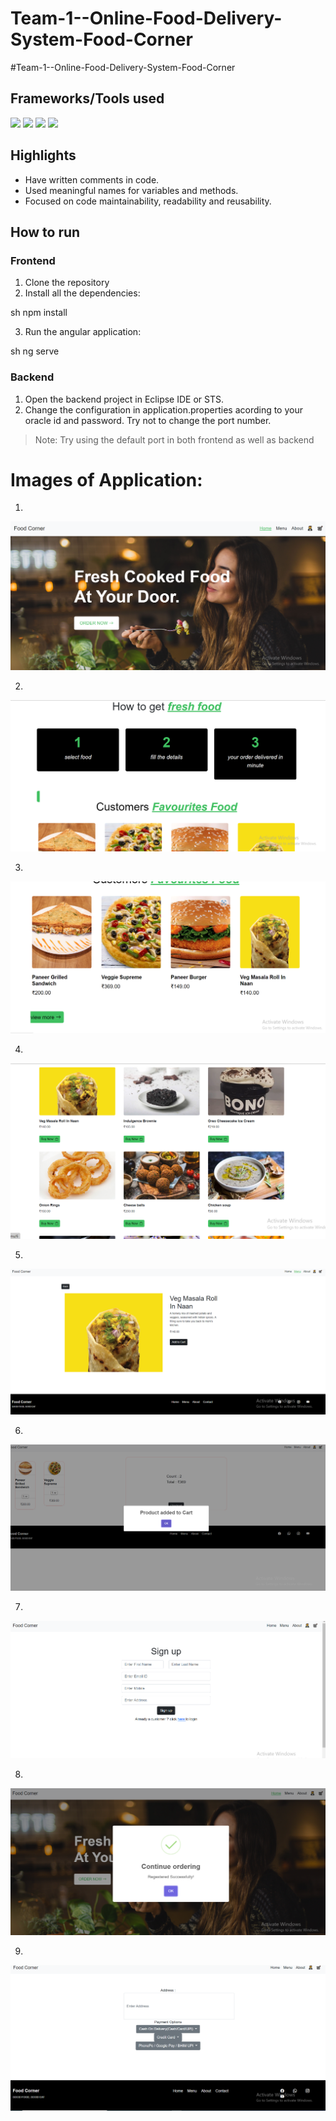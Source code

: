 # Team-1--Online-Food-Delivery-System-Food-Corner
#Team-1--Online-Food-Delivery-System-Food-Corner
 
## Frameworks/Tools used
 
![](https://img.shields.io/badge/Angular-DD0031?style=for-the-badge&logo=angular&logoColor=white)  ![](https://img.shields.io/badge/Spring-6AAD3D?style=for-the-badge&logo=spring&logoColor=white) ![](https://img.shields.io/badge/Java-FFFFFF?style=for-the-badge&logo=java&logoColor=red) ![](https://img.shields.io/badge/oracle-ed1c24?style=for-the-badge&logo=oracle&logoColor=white)
 
## Highlights
 
- Have written comments in code.
- Used meaningful names for variables and methods.
- Focused on code maintainability, readability and reusability.
 
## How to run
 
### Frontend
1. Clone the repository
2. Install all the dependencies: 
 
sh
npm install
 

3. Run the angular application: 
 
sh
ng serve
 

### Backend
 
1. Open the backend project in Eclipse IDE or STS.
2. Change the configuration in application.properties acording to your oracle id and password. Try not to change the port number.
 

> Note: Try using the default port in both frontend as well as backend 
 

# Images of Application:
1.
 
![Home Page](https://github.com/nikhilk82/Team-1--Online-Food-Delivery-System-Food-Corner/blob/main/project_photos/1.png)
 
2.
 
![Category Page](https://github.com/nikhilk82/Team-1--Online-Food-Delivery-System-Food-Corner/blob/main/project_photos/2.png)
 
3.
 
![Category Page](https://github.com/nikhilk82/Team-1--Online-Food-Delivery-System-Food-Corner/blob/main/project_photos/3.png)
 
4.
 
![Category Page](https://github.com/nikhilk82/Team-1--Online-Food-Delivery-System-Food-Corner/blob/main/project_photos/4.png)
 
5.
 
![Category Page](https://github.com/nikhilk82/Team-1--Online-Food-Delivery-System-Food-Corner/blob/main/project_photos/5.png)
 
6.
 
![Cart](https://github.com/nikhilk82/Team-1--Online-Food-Delivery-System-Food-Corner/blob/main/project_photos/6.png)
 
7.
 
![Sign up](https://github.com/nikhilk82/Team-1--Online-Food-Delivery-System-Food-Corner/blob/main/project_photos/7.png)
 
8.
 
![Sign in](https://github.com/nikhilk82/Team-1--Online-Food-Delivery-System-Food-Corner/blob/main/project_photos/8.png)
 
9.
 
![Sign in](https://github.com/nikhilk82/Team-1--Online-Food-Delivery-System-Food-Corner/blob/main/project_photos/9.png)
